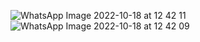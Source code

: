 ![WhatsApp Image 2022-10-18 at 12 42 11](https://user-images.githubusercontent.com/115458934/196337720-fadee304-e83b-4598-b129-61e784b1e261.jpeg)
![WhatsApp Image 2022-10-18 at 12 42 09](https://user-images.githubusercontent.com/115458934/196337725-927907e1-ed3e-4954-91d7-a7a068a39844.jpeg)
